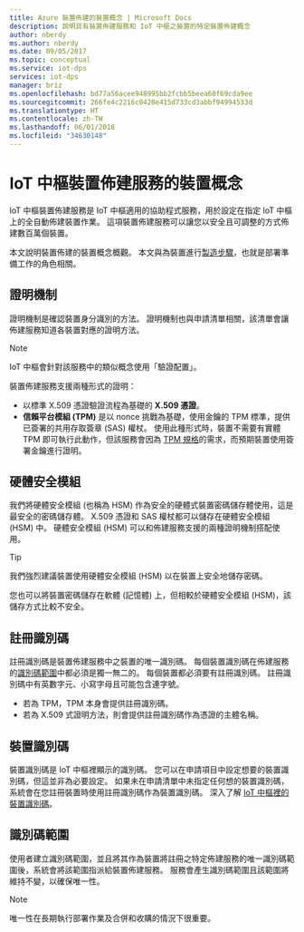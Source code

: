 ```yaml
---
title: Azure 裝置佈建的裝置概念 | Microsoft Docs
description: 說明具有裝置佈建服務和 IoT 中樞之裝置的特定裝置佈建概念
author: nberdy
ms.author: nberdy
ms.date: 09/05/2017
ms.topic: conceptual
ms.service: iot-dps
services: iot-dps
manager: briz
ms.openlocfilehash: bd77a56acee948995bb2fcbb5beea60f69cda9ee
ms.sourcegitcommit: 266fe4c2216c0420e415d733cd3abbf94994533d
ms.translationtype: HT
ms.contentlocale: zh-TW
ms.lasthandoff: 06/01/2018
ms.locfileid: "34630148"
---
```

# <a name="iot-hub-device-provisioning-service-device-concepts"></a>IoT 中樞裝置佈建服務的裝置概念

IoT 中樞裝置佈建服務是 IoT 中樞適用的協助程式服務，用於設定在指定 IoT 中樞上的全自動佈建裝置作業。 這項裝置佈建服務可以讓您以安全且可調整的方式佈建數百萬個裝置。

本文說明裝置佈建的裝置概念概觀。 本文與為裝置進行[製造步驟](about-iot-dps.md#manufacturing-step)，也就是部署準備工作的角色相關。

## <a name="attestation-mechanism"></a>證明機制

證明機制是確認裝置身分識別的方法。 證明機制也與申請清單相關，該清單會讓佈建服務知道各裝置對應的證明方法。

> [!NOTE]
> IoT 中樞會針對該服務中的類似概念使用「驗證配置」。

裝置佈建服務支援兩種形式的證明：
* 以標準 X.509 憑證驗證流程為基礎的 **X.509 憑證**。
* **信賴平台模組 (TPM)** 是以 nonce 挑戰為基礎，使用金鑰的 TPM 標準，提供已簽署的共用存取簽章 (SAS) 權杖。 使用此種形式時，裝置不需要有實體 TPM 即可執行此動作，但該服務會因為 [TPM 規格](https://trustedcomputinggroup.org/work-groups/trusted-platform-module/)的需求，而預期裝置使用簽署金鑰進行證明。

## <a name="hardware-security-module"></a>硬體安全模組

我們將硬體安全模組 (也稱為 HSM) 作為安全的硬體式裝置密碼儲存體使用，這是最安全的密碼儲存體。 X.509 憑證和 SAS 權杖都可以儲存在硬體安全模組 (HSM) 中。 硬體安全模組 (HSM) 可以和佈建服務支援的兩種證明機制搭配使用。

> [!TIP]
> 我們強烈建議裝置使用硬體安全模組 (HSM) 以在裝置上安全地儲存密碼。

您也可以將裝置密碼儲存在軟體 (記憶體) 上，但相較於硬體安全模組 (HSM)，該儲存方式比較不安全。

## <a name="registration-id"></a>註冊識別碼

註冊識別碼是裝置佈建服務中之裝置的唯一識別碼。 每個裝置識別碼在佈建服務的[識別碼範圍](#id-scope)中都必須是獨一無二的。 每個裝置都必須要有註冊識別碼。 註冊識別碼中有英數字元、小寫字母且可能包含連字號。

* 若為 TPM，TPM 本身會提供註冊識別碼。
* 若為 X.509 式證明方法，則會提供註冊識別碼作為憑證的主體名稱。

## <a name="device-id"></a>裝置識別碼

裝置識別碼是 IoT 中樞裡顯示的識別碼。 您可以在申請項目中設定想要的裝置識別碼，但這並非為必要設定。 如果未在申請清單中未指定任何想的裝置識別碼，系統會在您註冊裝置時使用註冊識別碼作為裝置識別碼。 深入了解 [IoT 中樞裡的裝置識別碼](../iot-hub/iot-hub-devguide-identity-registry.md)。

## <a name="id-scope"></a>識別碼範圍

使用者建立識別碼範圍，並且將其作為裝置將註冊之特定佈建服務的唯一識別碼範圍後，系統會將該範圍指派給裝置佈建服務。 服務會產生識別碼範圍且該範圍將維持不變，以確保唯一性。

> [!NOTE]
> 唯一性在長期執行部署作業及合併和收購的情況下很重要。
